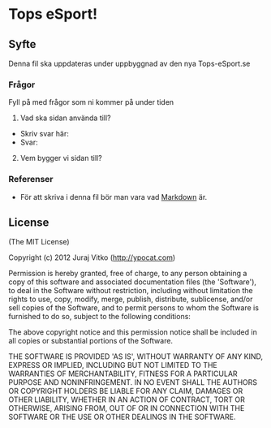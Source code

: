 # Tops eSport!

## Syfte
Denna fil ska uppdateras under uppbyggnad av den nya Tops-eSport.se

### Frågor
Fyll på med frågor som ni kommer på under tiden
1. Vad ska sidan använda till?
* Skriv svar här: 
* Svar: 
2. Vem bygger vi sidan till?


### Referenser
* För att skriva i denna fil bör man vara vad [Markdown](https://github.com/adam-p/markdown-here/wiki/Markdown-Cheatsheet) är.

## License
(The MIT License)

Copyright (c) 2012 Juraj Vitko (http://ypocat.com)

Permission is hereby granted, free of charge, to any person obtaining a copy of this software and associated documentation files (the 'Software'), to deal in the Software without restriction, including without limitation the rights to use, copy, modify, merge, publish, distribute, sublicense, and/or sell copies of the Software, and to permit persons to whom the Software is furnished to do so, subject to the following conditions:

The above copyright notice and this permission notice shall be included in all copies or substantial portions of the Software.

THE SOFTWARE IS PROVIDED 'AS IS', WITHOUT WARRANTY OF ANY KIND, EXPRESS OR IMPLIED, INCLUDING BUT NOT LIMITED TO THE WARRANTIES OF MERCHANTABILITY, FITNESS FOR A PARTICULAR PURPOSE AND NONINFRINGEMENT. IN NO EVENT SHALL THE AUTHORS OR COPYRIGHT HOLDERS BE LIABLE FOR ANY CLAIM, DAMAGES OR OTHER LIABILITY, WHETHER IN AN ACTION OF CONTRACT, TORT OR OTHERWISE, ARISING FROM, OUT OF OR IN CONNECTION WITH THE SOFTWARE OR THE USE OR OTHER DEALINGS IN THE SOFTWARE.